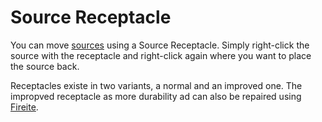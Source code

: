 Source Receptacle
=================

You can move [sources] using a Source Receptacle. Simply right-click the source with the receptacle and right-click again where you want to place the source back.

Receptacles existe in two variants, a normal and an improved one. The impropved receptacle as more durability ad can also be repaired using [Fireite].

[sources]: /sources
[Fireite]: /items/fireite
